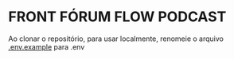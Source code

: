 # FRONT FÓRUM FLOW PODCAST #

Ao clonar o repositório, para usar localmente, renomeie o arquivo [.env.example](.env.example) para .env